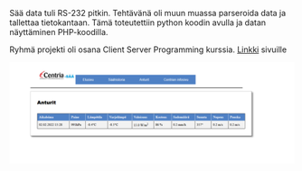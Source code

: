 Sää data tuli RS-232 pitkin. Tehtävänä oli muun muassa parseroida data ja tallettaa tietokantaan.
Tämä toteutettiin python koodin avulla ja datan näyttäminen PHP-koodilla.

Ryhmä projekti oli osana Client Server Programming kurssia.
[Linkki](http://secret.cop.fi/asema/anturit.php) sivuille

![Image of program](kuva.PNG)
